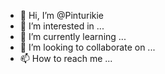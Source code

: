 - 👋 Hi, I’m @Pinturikie
- 👀 I’m interested in ...
- 🌱 I’m currently learning ...
- 💞️ I’m looking to collaborate on ...
- 📫 How to reach me ...

<!---
Pinturikie/Pinturikie is a ✨ special ✨ repository because its `README.md` (this file) appears on your GitHub profile.
You can click the Preview link to take a look at your changes.
--->
